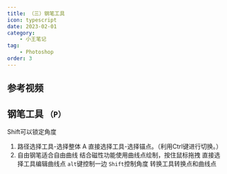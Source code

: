 ```yaml
---
title: （三）钢笔工具
icon: typescript
date: 2023-02-01
category:
    - 小王笔记
tag: 
    - Photoshop
order: 3
---
```


## 参考视频

## 钢笔工具 `（P）`
Shift可以锁定角度 
1. 路径选择工具-选择整体 A 直接选择工具-选择锚点。（利用Ctrl键进行切换。）
2. 自由钢笔适合自由曲线 结合磁性功能使用曲线点绘制，按住鼠标拖拽 直接选择工具编辑曲线点 `alt`键控制一边 `Shift`控制角度 转换工具转换点和曲线点
